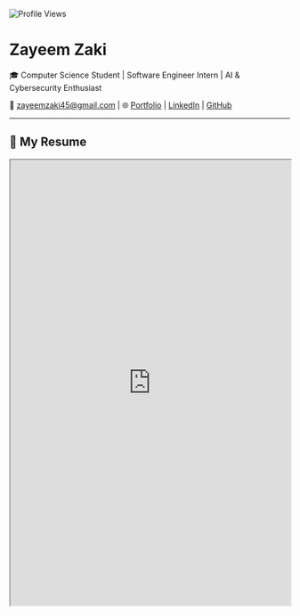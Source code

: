 ![Profile Views](https://komarev.com/ghpvc/?username=ZayeemZaki&style=flat-square&color=blue)

# **Zayeem Zaki**  
🎓 Computer Science Student | Software Engineer Intern | AI & Cybersecurity Enthusiast  

📧 [zayeemzaki45@gmail.com](mailto:zayeemzaki45@gmail.com) | 🌐 [Portfolio](https://zayeemzaki.com) | [LinkedIn](https://www.linkedin.com/in/zayeem-zaki/) | [GitHub](https://github.com/ZayeemZaki/)

---

## 📄 **My Resume**

<iframe src="https://zayeemzaki.com/resume.pdf" width="100%" height="800px"></iframe>
